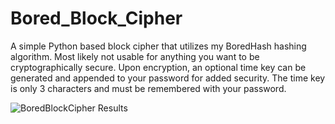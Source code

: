 # Bored_Block_Cipher
A simple Python based block cipher that utilizes my BoredHash hashing algorithm. Most likely not usable for anything you want to be cryptographically secure.
Upon encryption, an optional time key can be generated and appended to your password for added security. The time key is only 3 characters and must be remembered with your password.

![BoredBlockCipher Results](https://cdn.discordapp.com/attachments/877123347681538090/1042821058052501605/Screenshot_2022-11-17_175000.png)
